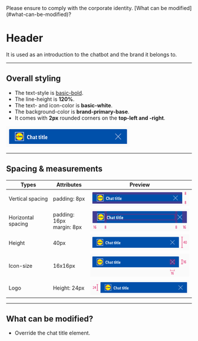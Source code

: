 <AlertInfo alertHeadline="Modifiable">
Please ensure to comply with the corporate identity. [What can be modified](#what-can-be-modified)?
</AlertInfo>

# Header

It is used as an introduction to the chatbot and the brand it belongs to.

---

## Overall styling

- The text-style is [basic-bold](../../../../Web/Design/General/Typography/Typography.md#basic-bold).
- The line-height is **120%**.
- The text- and icon-color is **basic-white**.
- The background-color is **brand-primary-base**.
- It comes with **2px** rounded corners on the **top-left and -right**.

![header](assets/header@1x.png)

---

## Spacing & measurements

| Types | Attributes | Preview |
|---|---|---|
| Vertical spacing | padding: 8px | ![vertical-spacing](assets/spacing/vertical@1x.png) |
| Horizontal spacing | padding: 16px<br>margin: 8px | ![horizontal-spacing](assets/spacing/horizontal@1x.png) |
| Height | 40px | ![height](assets/measurements/height@1x.png) |
| Icon-size | 16x16px | ![icon-size](assets/measurements/icon-size@1x.png) |
| Logo | Height: 24px | ![logo-height](assets/measurements/logo@1x.png) |

---

## What can be modified?

- Override the chat title element.
